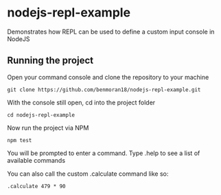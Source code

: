 # nodejs-repl-example
Demonstrates how REPL can be used to define a custom input console in NodeJS

## Running the project

Open your command console and clone the repository to your machine

    git clone https://github.com/benmoran18/nodejs-repl-example.git
    
With the console still open, cd into the project folder

    cd nodejs-repl-example
    


Now run the project via NPM

    npm test

You will be prompted to enter a command. Type .help to see a list of available commands

You can also call the custom .calculate command like so:

    .calculate 479 * 90
